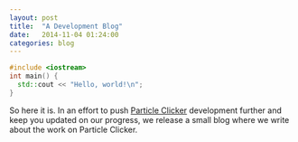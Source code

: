 ```yaml
---
layout: post
title:  "A Development Blog"
date:   2014-11-04 01:24:00
categories: blog
---
```


```C++
#include <iostream>
int main() {
  std::cout << "Hello, world!\n";
}
```

So here it is. In an effort to push [Particle Clicker](http://particle-clicker.web.cern.ch) development further and keep you updated on our progress, we release a small blog where we write about the work on Particle Clicker.
